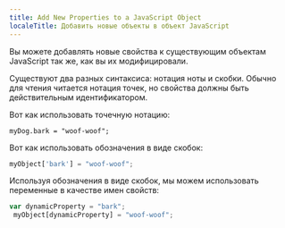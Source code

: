 ```yaml
---
title: Add New Properties to a JavaScript Object
localeTitle: Добавить новые объекты в объект JavaScript
---
```

Вы можете добавлять новые свойства к существующим объектам JavaScript так же, как вы их модифицировали.

Существуют два разных синтаксиса: нотация ноты и скобки. Обычно для чтения читается нотация точек, но свойства должны быть действительным идентификатором.

Вот как использовать точечную нотацию:
```
myDog.bark = "woof-woof"; 
```

Вот как использовать обозначения в виде скобок:

```javascript
myObject['bark'] = "woof-woof"; 
```

Используя обозначения в виде скобок, мы можем использовать переменные в качестве имен свойств:

```javascript
var dynamicProperty = "bark"; 
 myObject[dynamicProperty] = "woof-woof"; 

```
